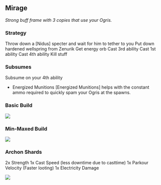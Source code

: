 ## Mirage
*Strong buff frame with 3 copies that use your Ogris.*

### Strategy
Throw down a [Nidus] specter and wait for him to tether to you
Put down hardened wellspring from Zenurik
Get energy orb
Cast 3rd ability
Cast 1st ability
Cast 4th ability
Kill stuff

### Subsumes
Subsume on your 4th ability 
* Energized Munitions
[Energized Munitions] helps with the constant ammo required to quickly spam your Ogris at the spawns.


### Basic Build
![](media/builds_mirage_basic.png)

### Min-Maxed Build
![](media/builds_mirage.png)

### Archon Shards

2x Strength 
1x Cast Speed (less downtime due to casttime)
1x Parkour Velocity (Faster looting)
1x Electricity Damage

![](media/shards_mirage.png)